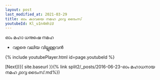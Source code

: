 ```yaml
---
layout: post
last_modified_at: 2021-03-29
title: ഓം കാവയെ നമഹ ൧൦൮ ടൈംസ്
youtubeId: Kl_u1n4mhiU
---
```

 
 
 ഓം മഹാ ധനുഷെ നമഹ 
 
 -  വളരെ വലിയ വില്ലുള്ളവൻ 
 
  
 
  
 
 
 
 
 
 


{% include youtubePlayer.html id=page.youtubeId %}
 
[Next]({{ site.baseurl }}{% link  split2/_posts/2016-06-23-ഓം മഹാധനായ നമഹ ൧൦൮ ടൈംസ്.md%})
 
